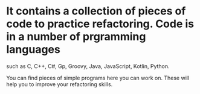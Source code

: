 # It contains a collection of pieces of code to practice refactoring. Code is in a number of prgramming languages
such as C, C++, C#, Gp, Groovy, Java, JavaScript, Kotlin, Python.


You can find pieces of simple programs here you can work on. These will help you to improve your refactoring skills.
